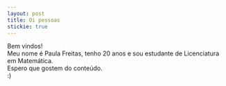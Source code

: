 ```yaml
---
layout: post
title: Oi pessoas
stickie: true
---
```



Bem vindos!<br>Meu nome é Paula Freitas, tenho 20 anos e sou estudante de Licenciatura em Matemática.<br> Espero que gostem do conteúdo.<br/> :)

